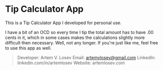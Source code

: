 Tip Calculator App
==================

This is a Tip Calculator App I developed for personal use.

I have a bit of an OCD so every time I tip the total amount has to have .00 cents in it, which in some cases makes the calculations slightly more difficult then necessary. Well, not any longer. 
If you're just like me, feel free to use this app as well. 

>Developer: Artem V. Losev
>Email: artemvlosev@gmail.com
>LinkedIn: linkedin.com/in/artemlosev
>Website: artemlosev.com